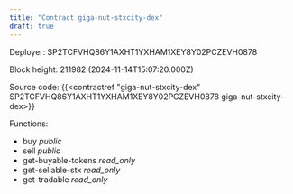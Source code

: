 ```yaml
---
title: "Contract giga-nut-stxcity-dex"
draft: true
---
```

Deployer: SP2TCFVHQ86Y1AXHT1YXHAM1XEY8Y02PCZEVH0878


 



Block height: 211982 (2024-11-14T15:07:20.000Z)

Source code: {{<contractref "giga-nut-stxcity-dex" SP2TCFVHQ86Y1AXHT1YXHAM1XEY8Y02PCZEVH0878 giga-nut-stxcity-dex>}}

Functions:

* buy _public_
* sell _public_
* get-buyable-tokens _read_only_
* get-sellable-stx _read_only_
* get-tradable _read_only_
